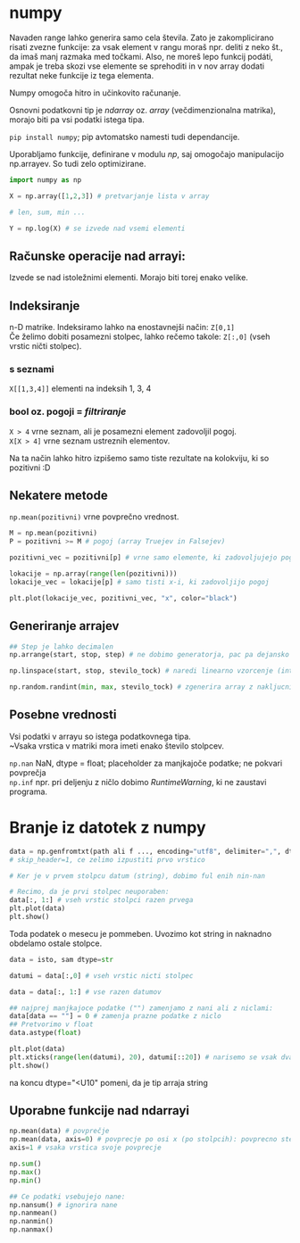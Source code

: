 # numpy
Navaden range lahko generira samo cela števila. Zato je zakomplicirano risati zvezne funkcije: za vsak element v rangu moraš npr. deliti z neko št., da imaš manj razmaka med točkami. Also, ne moreš lepo funkcij podáti, ampak je treba skozi vse elemente se sprehoditi in v nov array dodati rezultat neke funkcije iz tega elementa.  

Numpy omogoča hitro in učinkovito računanje.  

Osnovni podatkovni tip je _ndarray_ oz. _array_ (večdimenzionalna matrika), morajo biti pa vsi podatki istega tipa.  

`pip install numpy`; pip avtomatsko namesti tudi dependancije.  

Uporabljamo funkcije, definirane v modulu _np_, saj omogočajo manipulacijo np.arrayev. So tudi zelo optimizirane.  

```py
import numpy as np

X = np.array([1,2,3]) # pretvarjanje lista v array

# len, sum, min ...

Y = np.log(X) # se izvede nad vsemi elementi


```

## Računske operacije nad arrayi:
Izvede se nad istoležnimi elementi. Morajo biti torej enako velike.

## Indeksiranje
n-D matrike. Indeksiramo lahko na enostavnejši način: `Z[0,1]`  
Če želimo dobiti posamezni stolpec, lahko rečemo takole: `Z[:,0]` (vseh vrstic ničti stolpec).  

### s seznami
`X[[1,3,4]]` elementi na indeksih 1, 3, 4

### bool oz. pogoji = _filtriranje_
`X > 4` vrne seznam, ali je posamezni element zadovoljil pogoj.  
`X[X > 4]` vrne seznam ustreznih elementov.  

Na ta način lahko hitro izpišemo samo tiste rezultate na kolokviju, ki so pozitivni :D  

## Nekatere metode
`np.mean(pozitivni)` vrne povprečno vrednost.  

```py
M = np.mean(pozitivni)
P = pozitivni >= M # pogoj (array Truejev in Falsejev)

pozitivni_vec = pozitivni[p] # vrne samo elemente, ki zadovoljujejo pogoj.

lokacije = np.array(range(len(pozitivni)))
lokacije_vec = lokacije[p] # samo tisti x-i, ki zadovoljijo pogoj

plt.plot(lokacije_vec, pozitivni_vec, "x", color="black")
```

## Generiranje arrajev
```py
## Step je lahko decimalen
np.arrange(start, stop, step) # ne dobimo generatorja, pac pa dejansko array

np.linspace(start, stop, stevilo_tock) # naredi linearno vzorcenje (interpolacijo) iz tolikih tock, kot jih podamo; vkljucena sta tudi start in stop

np.random.randint(min, max, stevilo_tock) # zgenerira array z nakljucnimi stevili
```

## Posebne vrednosti
Vsi podatki v arrayu so istega podatkovnega tipa.  
~Vsaka vrstica v matriki mora imeti enako število stolpcev.  

`np.nan` NaN, dtype = float; placeholder za manjkajoče podatke; ne pokvari povprečja  
`np.inf` npr. pri deljenju z ničlo dobimo _RuntimeWarning_, ki ne zaustavi programa.  

# Branje iz datotek z numpy
```py
data = np.genfromtxt(path ali f ..., encoding="utf8", delimiter=",", dtype=float) # zgenerira array iz CSV-datoteke
# skip_header=1, ce zelimo izpustiti prvo vrstico

# Ker je v prvem stolpcu datum (string), dobimo ful enih nin-nan

# Recimo, da je prvi stolpec neuporaben:
data[:, 1:] # vseh vrstic stolpci razen prvega
plt.plot(data)
plt.show()
```

Toda podatek o mesecu je pommeben. Uvozimo kot string in naknadno obdelamo ostale stolpce.
```py
data = isto, sam dtype=str

datumi = data[:,0] # vseh vrstic nicti stolpec

data = data[:, 1:] # vse razen datumov

## najprej manjkajoce podatke ("") zamenjamo z nani ali z niclami:
data[data == ""] = 0 # zamenja prazne podatke z niclo
## Pretvorimo v float
data.astype(float)

plt.plot(data)
plt.xticks(range(len(datumi), 20), datumi[::20]) # narisemo se vsak dvajseti datum
plt.show()
```

na koncu dtype="<U10" pomeni, da je tip arraja string  

## Uporabne funkcije nad ndarrayi
```py
np.mean(data) # povprečje
np.mean(data, axis=0) # povprecje po osi x (po stolpcih): povprecno stevilo testov, povpr. smrti ...
axis=1 # vsaka vrstica svoje povprecje

np.sum()
np.max()
np.min()

## Ce podatki vsebujejo nane:
np.nansum() # ignorira nane
np.nanmean()
np.nanmin()
np.nanmax()
```

